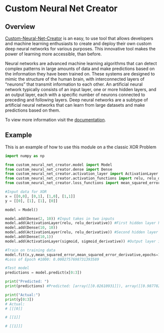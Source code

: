 # Custom Neural Net Creator

## Overview

[Custom-Neural-Net-Creator](https://pypi.org/project/custom-neural-net-creator/) is an easy, to use tool that allows developers and machine learning enthusiasts to create and deploy their own custom deep neural networks for various purposes. This innovative tool makes the power of learning more accessible, than before.

Neural networks are advanced machine learning algorithms that can detect complex patterns in large amounts of 
data and make predictions based on the information they have been trained on. 
These systems are designed to mimic the structure of the human brain, with interconnected layers of 
“neurons” that transmit information to each other. 
An artificial neural network typically consists of an input layer, 
one or more hidden layers, and an output layer, each with a specific number of neurons connected to 
preceding and following layers. Deep neural networks are a subtype of artificial neural networks 
that can learn from large datasets and make predictions based on them.

To view more information visit the [documentation](https://custom-neural-net-creator.readthedocs.io/en/latest/).

## Example

This is an example of how to use this module on a the classic XOR Problem

```python
import numpy as np

from custom_neural_net_creator.model import Model
from custom_neural_net_creator.dense import Dense
from custom_neural_net_creator.activation_layer import ActivationLayer
from custom_neural_net_creator.activation_functions import relu, relu_derivative, sigmoid, sigmoid_derivative, tanh, tanh_prime
from custom_neural_net_creator.loss_functions import mean_squared_error, mean_squared_error_derivative

#Input data for XOR
x = [[0,0], [0,1], [1,0], [1,1]]
y = [[0], [1], [1], [0]]

model = Model()

model.add(Dense(2, 10)) #Input takes in two inputs
model.add(ActivationLayer(relu, relu_derivative)) #First hidden layer has 10 neurons and uses RELU
model.add(Dense(10, 10))
model.add(ActivationLayer(relu, relu_derivative)) #Second hidden layer has 10 neurons and uses RELU
model.add(Dense(10,1))
model.add(ActivationLayer(sigmoid, sigmoid_derivative)) #Output layer is one neuron with Sigmoid as activation

#Train on training data
model.fit(x,y,mean_squared_error,mean_squared_error_derivative,epochs=1000,learning_rate=0.1,verbosity=3)
#Loss of Epoch #1000: 0.0002757698731393589

#Test model
predictions = model.predict(x[0:3])

print("Predicted: ")
print(predictions) #Predicted: [array([[0.02610931]]), array([[0.98778214]]), array([[0.9873547]])]

print("Actual:")
print(y[0:3])
# Actual:
# [[[0]]

# [[1]]

# [[1]]]
```